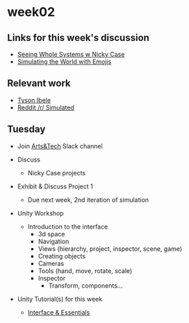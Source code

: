 # week02

## Links for this week's discussion

+ [Seeing Whole Systems w Nicky Case](http://longnow.org/seminars/02017/aug/07/seeing-whole-systems/)
+ [Simulating the World with Emojis](http://ncase.me/simulating/)

## Relevant work

+ [Tyson Ibele](https://www.instagram.com/_tyflow_/)
+ [Reddit /r/ Simulated](https://www.reddit.com/r/Simulated)

## Tuesday

+ Join [Arts&Tech](https://join.slack.com/t/oberlin-art-tech/shared_invite/enQtNDMxMjM3MTY3Mjk5LTMwNWJkOTM0ZTE5YzJmOTljYzliNmIyN2VhYjFhZDI2NDQ5OTVjYjQ4NzFjYjBlMzgyNGZlNTQxYWNjMGNmNzk) Slack channel

+ Discuss
	+ Nicky Case projects

+ Exhibit & Discuss Project 1
	+ Due next week, 2nd iteration of simulation

+ Unity Workshop
	+ Introduction to the interface
		+ 3d space
		+ Navigation
		+ Views (hierarchy, project, inspector, scene, game)
		+ Creating objects
		+ Cameras
		+ Tools (hand, move, rotate, scale)
		+ Inspector
			+ Transform, components...

+ Unity Tutorial(s) for this week
	+ [Interface & Essentials](https://unity3d.com/learn/tutorials/topics/interface-essentials)
